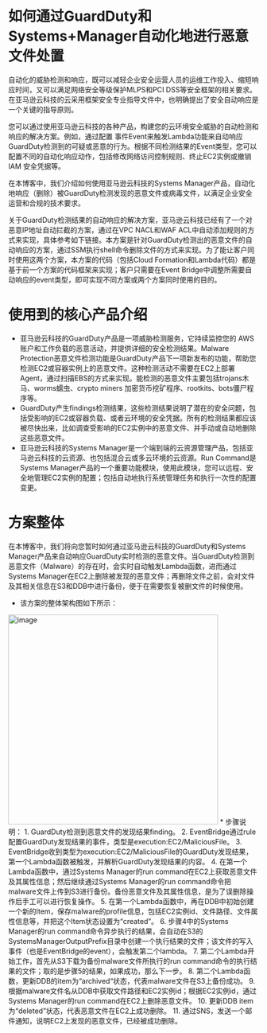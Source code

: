 # 如何通过GuardDuty和Systems+Manager自动化地进行恶意文件处置
自动化的威胁检测和响应，既可以减轻企业安全运营人员的运维工作投入、缩短响应时间，又可以满足网络安全等级保护MLPS和PCI DSS等安全框架的相关要求。在亚马逊云科技的云采用框架安全专业指导文件中，也明确提出了安全自动响应是一个关键的指导原则。

您可以通过使用亚马逊云科技的各种产品，构建您的云环境安全威胁的自动检测和响应的解决方案。例如，通过配置 事件Event来触发Lambda功能来自动响应GuardDuty检测到的可疑或恶意的行为。根据不同检测结果的Event类型，您可以配置不同的自动化响应动作，包括修改网络访问控制规则、终止EC2实例或撤销IAM 安全凭据等。

在本博客中，我们介绍如何使用亚马逊云科技的Systems Manager产品，自动化地响应（删除）被GuardDuty检测发现的恶意文件或病毒文件，以满足企业安全运营和合规的技术要求。

关于GuardDuty检测结果的自动响应的解决方案，亚马逊云科技已经有了一个对恶意IP地址自动拦截的方案，通过在VPC NACL和WAF ACL中自动添加规则的方式来实现，具体参考如下链接。本方案是针对GuardDuty检测出的恶意文件的自动响应的方案，通过SSM执行shell命令删除文件的方式来实现。为了能让客户同时使用这两个方案，本方案的代码（包括Cloud Formation和Lambda代码）都是基于前一个方案的代码框架来实现；客户只需要在Event Bridge中调整所需要自动响应的event类型，即可实现不同方案或两个方案同时使用的目的。

# 使用到的核心产品介绍
* 亚马逊云科技的GuardDuty产品是一项威胁检测服务，它持续监控您的 AWS 账户和工作负载的恶意活动，并提供详细的安全检测结果。Malware Protection恶意文件检测功能是GuardDuty产品下一项新发布的功能，帮助您检测EC2或容器实例上的恶意文件。这种检测活动不需要在EC2上部署Agent，通过扫描EBS的方式来实现。能检测的恶意文件主要包括trojans木马、worms蠕虫、crypto miners 加密货币挖矿程序、rootkits、bots僵尸程序等。
* GuardDuty产生findings检测结果，这些检测结果说明了潜在的安全问题，包括受影响的EC2或容器负载、或者云环境的安全凭据。所有的检测结果都应该被尽快出来，比如调查受影响的EC2实例中的恶意文件、并手动或自动地删除这些恶意文件。
* 亚马逊云科技的Systems Manager是一个端到端的云资源管理产品，包括亚马逊云科技的云资源、也包括混合云或多云环境的云资源。Run Command是Systems Manager产品的一个重要功能模块，使用此模块，您可以远程、安全地管理EC2实例的配置；包括自动地执行系统管理任务和执行一次性的配置变更。

# 方案整体
在本博客中，我们将向您暂时如何通过亚马逊云科技的GuardDuty和Systems Manager产品来自动响应GuardDuty实时检测的恶意文件。当GuardDuty检测到恶意文件（Malware）的存在时，会实时自动触发Lambda函数，进而通过Systems Manager在EC2上删除被发现的恶意文件；再删除文件之前，会对文件及其相关信息在S3和DDB中进行备份，便于在需要恢复被删文件的时候使用。
* 该方案的整体架构图如下所示：
<img width="422" alt="image" src="https://github.com/HanqingAWS/amazon-guardduty-waf-acl-ssm/assets/39818196/695f57ab-cc27-440a-ab67-2e27bd618772">
* 步骤说明：
1. GuardDuty检测到恶意文件的发现结果finding。
2. EventBridge通过rule配置GuardDuty发现结果的事件，类型是execution:EC2/MaliciousFile。
3. EventBridge收到类型为execution:EC2/MaliciousFile的GuardDuty发现结果，第一个Lambda函数被触发，并解析GuardDuty发现结果的内容。
4. 在第一个Lambda函数中，通过Systems Manager的run command在EC2上获取恶意文件及其属性信息；然后继续通过Systems Manager的run command命令把malware文件上传到S3进行备份。备份恶意文件及其属性信息，是为了误删除操作后手工可以进行恢复操作。
5. 在第一个Lambda函数中，再在DDB中初始创建一个新的Item，保存malware的profile信息，包括EC2实例id、文件路径、文件属性信息等，并把这个Item状态设置为“created”。
6. 步骤4中的Systems Manager的run command命令异步执行的结果，会自动在S3的SystemsManagerOutputPrefix目录中创建一个执行结果的文件；该文件的写入事件（也是EventBridge的event），会触发第二个lambda。
7. 第二个Lambda开始工作，首先从S3下载为备份malware文件所执行的run command命令的执行结果的文件；取的是步骤5的结果，如果成功，那么下一步。
8. 第二个Lambda函数，更新DDB的item为“archived“状态，代表malware文件在S3上备份成功。
9. 根据malware文件名从DDB中获取文件路径和EC2实例id；根据EC2实例id，通过Systems Manager的run command在EC2上删除恶意文件。
10. 更新DDB item为“deleted”状态，代表恶意文件在EC2上成功删除。
11. 通过SNS，发送一个邮件通知，说明EC2上发现的恶意文件，已经被成功删除。
